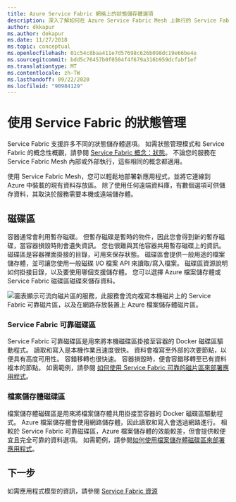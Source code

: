 ```yaml
---
title: Azure Service Fabric 網格上的狀態儲存體選項
description: 深入了解如何在 Azure Service Fabric Mesh 上執行的 Service Fabric Mesh 應用程式中可靠地儲存狀態。
author: dkkapur
ms.author: dekapur
ms.date: 11/27/2018
ms.topic: conceptual
ms.openlocfilehash: 01c54c8baa411e7d57698c626b098dc19e66be4e
ms.sourcegitcommit: bdd5c76457b0f0504f4f679a316b959dcfabf1ef
ms.translationtype: MT
ms.contentlocale: zh-TW
ms.lasthandoff: 09/22/2020
ms.locfileid: "90984129"
---
```

# <a name="state-management-with-service-fabric"></a>使用 Service Fabric 的狀態管理

Service Fabric 支援許多不同的狀態儲存體選項。 如需狀態管理模式和 Service Fabric 的概念性概觀，請參閱 [Service Fabric 概念：狀態](../service-fabric/service-fabric-concepts-state.md)。 不論您的服務在 Service Fabric Mesh 內部或外部執行，這些相同的概念都適用。 

使用 Service Fabric Mesh，您可以輕鬆地部署新應用程式，並將它連線到 Azure 中裝載的現有資料存放區。 除了使用任何遠端資料庫，有數個選項可供儲存資料，其取決於服務需要本機或遠端儲存體。 

## <a name="volumes"></a>磁碟區

容器通常會利用暫存磁碟。 但暫存磁碟是暫時的物件，因此您會得到新的暫存磁碟，當容器損毀時則會遺失資訊。 您也很難與其他容器共用暫存磁碟上的資訊。 磁碟區是容器裡面掛接的目錄，可用來保存狀態。 磁碟區會提供一般用途的檔案儲存體，並可讓您使用一般磁碟 I/O 檔案 API 來讀取/寫入檔案。 磁碟區資源說明如何掛接目錄，以及要使用哪個支援儲存體。 您可以選擇 Azure 檔案儲存體或 Service Fabric 磁碟區磁碟來儲存資料。

![圖表顯示可流向磁片區的服務，此服務會流向複寫本機磁片上的 Service Fabric 可靠磁片區，以及在網路存放裝置上 Azure 檔案儲存體磁片區。][image3]

### <a name="service-fabric-reliable-volume"></a>Service Fabric 可靠磁碟區

Service Fabric 可靠磁碟區是用來將本機磁碟區掛接至容器的 Docker 磁碟區驅動程式。 讀取和寫入是本機作業且速度很快。 資料會複寫至外部的次要節點，以便具有高度可用性。 容錯移轉也很快速。 容器損毀時，便會容錯移轉至已有資料複本的節點。 如需範例，請參閱 [如何使用 Service Fabric 可靠的磁片區來部署應用程式](service-fabric-mesh-howto-deploy-app-sfreliable-disk-volume.md)。

### <a name="azure-files-volume"></a>檔案儲存體磁碟區

檔案儲存體磁碟區是用來將檔案儲存體共用掛接至容器的 Docker 磁碟區驅動程式。 Azure 檔案儲存體會使用網路儲存體，因此讀取和寫入會透過網路進行。 相較於 Service Fabric 可靠磁碟區，Azure 檔案儲存體的效能較差，但會提供較便宜且完全可靠的資料選項。 如需範例，請參閱[如何使用檔案儲存體磁碟區來部署應用程式](service-fabric-mesh-howto-deploy-app-azurefiles-volume.md)。

## <a name="next-steps"></a>下一步

如需應用程式模型的資訊，請參閱 [Service Fabric 資源](service-fabric-mesh-service-fabric-resources.md)

[image3]: ./media/service-fabric-mesh-storing-state/volumes.png
